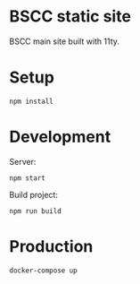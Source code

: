 BSCC static site
================

BSCC main site built with 11ty.

# Setup

```
npm install
```

# Development

Server:

```
npm start
```

Build project:

```
npm run build
```

# Production

```
docker-compose up
```
